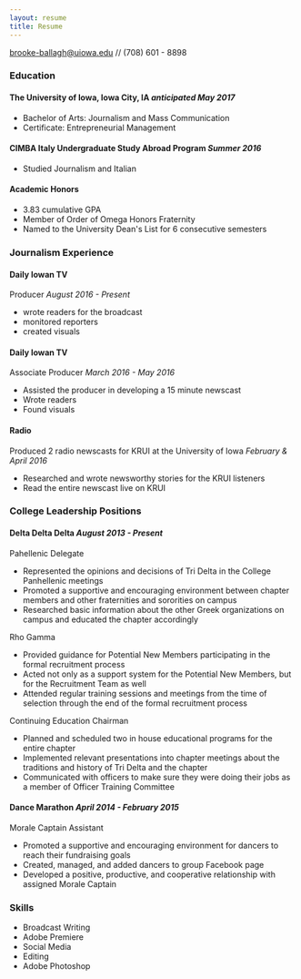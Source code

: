 ```yaml
---
layout: resume
title: Resume
---
```

[brooke-ballagh@uiowa.edu](mailto:brooke-ballagh@uiowa.edu) // (708) 601 - 8898

### Education

#### The University of Iowa, Iowa City, IA *anticipated May 2017*

* Bachelor of Arts: Journalism and Mass Communication 
* Certificate: Entrepreneurial Management 

#### CIMBA Italy Undergraduate Study Abroad Program *Summer 2016*

* Studied Journalism and Italian

#### Academic Honors

* 3.83 cumulative GPA
* Member of Order of Omega Honors Fraternity
* Named to the University Dean's List for 6 consecutive semesters

### Journalism Experience

#### Daily Iowan TV
Producer *August 2016 - Present*
* wrote readers for the broadcast
* monitored reporters
* created visuals

#### Daily Iowan TV
Associate Producer *March 2016 - May 2016*
* Assisted the producer in developing a 15 minute newscast
* Wrote readers
* Found visuals

#### Radio
Produced 2 radio newscasts for KRUI at the University of Iowa *February & April 2016*
* Researched and wrote newsworthy stories for the KRUI listeners
* Read the entire newscast live on KRUI

### College Leadership Positions

#### Delta Delta Delta *August 2013 - Present*

Pahellenic Delegate
* Represented the opinions and decisions of Tri Delta in the College Panhellenic meetings
* Promoted a supportive and encouraging environment between chapter members and other fraternities and sororities on campus	
* Researched basic information about the other Greek organizations on campus and educated the chapter accordingly

Rho Gamma
* Provided guidance for Potential New Members participating in the formal recruitment process
* Acted not only as a support system for the Potential New Members, but for the Recruitment Team as well
* Attended regular training sessions and meetings from the time of selection through the end of the formal recruitment process

Continuing Education Chairman
* Planned and scheduled two in house educational programs for the entire chapter
* Implemented relevant presentations into chapter meetings about the traditions and history of Tri Delta and the chapter
* Communicated with officers to make sure they were doing their jobs as a member of Officer Training Committee

#### Dance Marathon *April 2014 - February 2015*

Morale Captain Assistant
* Promoted a supportive and encouraging environment for dancers to reach their fundraising goals
* Created, managed, and added dancers to group Facebook page 
* Developed a positive, productive, and cooperative relationship with assigned Morale Captain

### Skills
* Broadcast Writing
* Adobe Premiere
* Social Media
* Editing
* Adobe Photoshop

